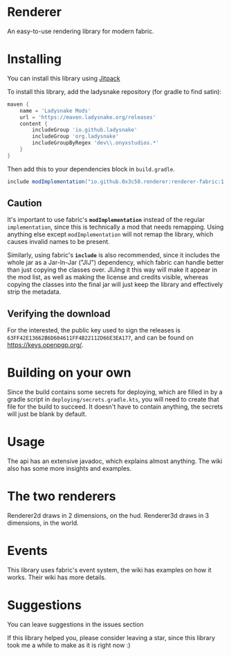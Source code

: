 # Renderer
An easy-to-use rendering library for modern fabric.

# Installing
You can install this library using [Jitpack](https://jitpack.io/)

To install this library, add the ladysnake repository (for gradle to find satin):
```groovy
maven {
    name = 'Ladysnake Mods'
    url = 'https://maven.ladysnake.org/releases'
    content {
        includeGroup 'io.github.ladysnake'
        includeGroup 'org.ladysnake'
        includeGroupByRegex 'dev\\.onyxstudios.*'
    }
}
```

Then add this to your dependencies block in `build.gradle`.
<!-- CHANGE VERSION HERE!!!! -->
```groovy
include modImplementation("io.github.0x3c50.renderer:renderer-fabric:1.2.4")
``` 

## Caution
It's important to use fabric's **`modImplementation`** instead of the regular `implementation`, since this is technically a mod that needs remapping. Using anything else except `modImplementation` will not remap the library, which causes invalid names to be present.

Similarly, using fabric's **`include`** is also recommended, since it includes the whole jar as a Jar-In-Jar ("JIJ") dependency, which fabric can handle better than just copying the classes over. JIJing it this way will make it appear in the mod list, as well as making the license and credits visible, whereas copying the classes into the final jar will just keep the library and effectively strip the metadata.

## Verifying the download
For the interested, the public key used to sign the releases is `63FF42E13662B6D604611FF4B22112D66E3EA177`, and can be found on https://keys.openpgp.org/.

# Building on your own
Since the build contains some secrets for deploying, which are filled in by a gradle script in `deploying/secrets.gradle.kts`, you will need to create that file for the build to succeed.
It doesn't have to contain anything, the secrets will just be blank by default.

# Usage
The api has an extensive javadoc, which explains almost anything. The wiki also has some more insights and examples.

# The two renderers
Renderer2d draws in 2 dimensions, on the hud. Renderer3d draws in 3 dimensions, in the world.

# Events
This library uses fabric's event system, the wiki has examples on how it works. Their wiki has more details.

# Suggestions
You can leave suggestions in the issues section

If this library helped you, please consider leaving a star, since this library took me a while to make as it is right now :)
